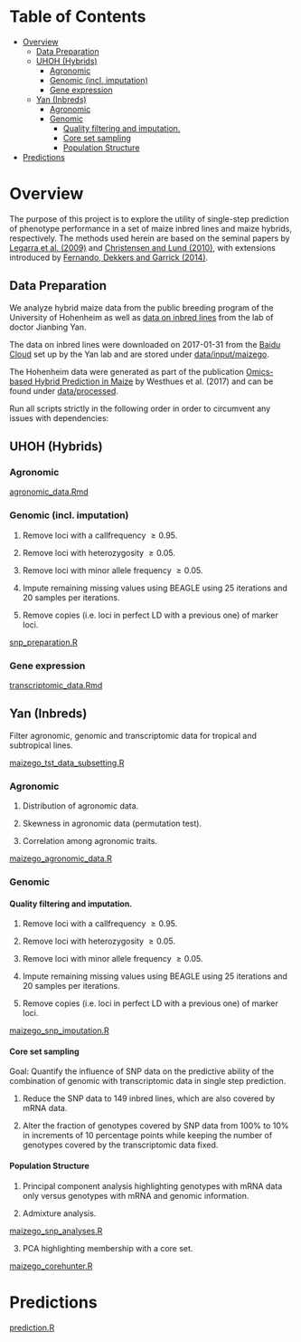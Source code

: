 # Table of Contents
<!-- vim-markdown-toc GFM -->
* [Overview](#overview)
	* [Data Preparation](#data-preparation)
	* [UHOH (Hybrids)](#uhoh-hybrids)
		* [Agronomic](#agronomic)
		* [Genomic (incl. imputation)](#genomic-incl-imputation)
		* [Gene expression](#gene-expression)
	* [Yan (Inbreds)](#yan-inbreds)
		* [Agronomic](#agronomic-1)
		* [Genomic](#genomic)
			* [Quality filtering and imputation.](#quality-filtering-and-imputation)
			* [Core set sampling](#core-set-sampling)
			* [Population Structure](#population-structure)
* [Predictions](#predictions)

<!-- vim-markdown-toc -->



# Overview
The purpose of this project is to explore the utility of single-step prediction
of phenotype performance in a set of maize inbred lines and maize hybrids,
respectively.
The methods used herein are based on the seminal papers by [Legarra et al. (2009)](http://www.sciencedirect.com/science/article/pii/S0022030209707933)
and [Christensen and Lund (2010)](https://gsejournal.biomedcentral.com/articles/10.1186/1297-9686-42-2), with extensions introduced by
[Fernando, Dekkers and Garrick (2014)](https://gsejournal.biomedcentral.com/articles/10.1186/1297-9686-46-50).






## Data Preparation
We analyze hybrid maize data from the public breeding program of the University
of Hohenheim as well as [data on inbred lines](http://www.maizego.org/Resources.html) from the lab of doctor Jianbing Yan.

The data on inbred lines were downloaded on 2017-01-31 from the [Baidu Cloud](https://pan.baidu.com/s/1eQH3hfW#list/path=%2F)
set up by the Yan lab and are stored under [data/input/maizego](data/input/maizego).

The Hohenheim data were generated as part of the publication
[Omics-based Hybrid Prediction in Maize](https://link.springer.com/article/10.1007%2Fs00122-017-2934-0) by Westhues et al. (2017) and can be
found under [data/processed](data/processed/).


Run all scripts strictly in the following order in order to circumvent any
issues with dependencies:

## UHOH (Hybrids)
### Agronomic
[agronomic_data.Rmd](reports/agronomic_data.Rmd)

### Genomic (incl. imputation)

1.   Remove loci with a callfrequency $\geq 0.95$.

2.   Remove loci with heterozygosity $\geq 0.05$.

3.   Remove loci with minor allele frequency $\geq 0.05$.

4.   Impute remaining missing values using BEAGLE using 25 iterations and 20
     samples per iterations.

5.   Remove copies (i.e. loci in perfect LD with a previous one) of marker
     loci.

[snp_preparation.R](analysis/snp_preparation.R)


### Gene expression

[transcriptomic_data.Rmd](reports/transcriptomic_data.Rmd)




## Yan (Inbreds)
Filter agronomic, genomic and transcriptomic data for tropical and subtropical
lines.

[maizego_tst_data_subsetting.R](analysis/maizego_tst_data_subsetting.R)



### Agronomic
1.   Distribution of agronomic data.

2.   Skewness in agronomic data (permutation test).

3.   Correlation among agronomic traits.

[maizego_agronomic_data.R](analysis/maizego_agronomic_data.R)


### Genomic
#### Quality filtering and imputation.

1.   Remove loci with a callfrequency $\geq 0.95$.

2.   Remove loci with heterozygosity $\geq 0.05$.

3.   Remove loci with minor allele frequency $\geq 0.05$.

4.   Impute remaining missing values using BEAGLE using 25 iterations and 20
     samples per iterations.

5.   Remove copies (i.e. loci in perfect LD with a previous one) of marker
     loci.

[maizego_snp_imputation.R](analysis/maizego_snp_imputation.R)




#### Core set sampling
Goal: Quantify the influence of SNP data on the predictive ability of the
combination of genomic with transcriptomic data in single step prediction.

1.   Reduce the SNP data to 149 inbred lines, which are also covered by mRNA
     data.

2.   Alter the fraction of genotypes covered by SNP data from 100% to 10% in
     increments of 10 percentage points while keeping the number of genotypes
     covered by the transcriptomic data fixed.


#### Population Structure

1.   Principal component analysis highlighting genotypes with mRNA data only
     versus genotypes with mRNA and genomic information.

2.   Admixture analysis.

[maizego_snp_analyses.R](analysis/maizego_snp_analyses.R)


3.  PCA highlighting membership with a core set.

[maizego_corehunter.R](analysis/maizego_corehunter.R)






# Predictions

[prediction.R](analysis/prediction.R)

